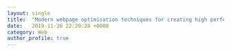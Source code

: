 ```yaml
---
layout: single
title:  "Modern webpage optimisation techniques for creating high performance websites"
date:   2019-11-26 22:20:28 +0000
category: Web
author_profile: true
---
```

